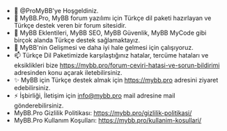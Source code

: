 - 👋 @ProMyBB'ye Hoşgeldiniz.
- 👀 MyBB.Pro, MyBB forum yazılımı için Türkçe dil paketi hazırlayan ve Türkçe destek veren bir forum sitesidir.
- 🌱 MyBB Eklentileri, MyBB SEO, MyBB Güvenlik, MyBB MyCode gibi birçok alanda Türkçe destek sağlamaktayız.
- 💞️ MyBB'nin Gelişmesi ve daha iyi hale gelmesi için çalışıyoruz.
- 📫 Türkçe Dil Paketimizde karşılaştığınız hatalar, tercüme hataları ve eksiklikleri bize https://mybb.pro/forum-ceviri-hatasi-ve-sorun-bildirimi adresinden konu açarak iletebilirsiniz.
- ✨ MyBB için Türkçe destek almak için https://mybb.pro adresini ziyaret edebilirsiniz.
- ⚡ İşbirliği, İletişim için info@mybb.pro mail adresine mail gönderebilirsiniz.
- MyBB.Pro Gizlilik Politikası: https://mybb.pro/gizlilik-politikasi/
- MyBB.Pro Kullanım Koşulları: https://mybb.pro/kullanim-kosullari/
